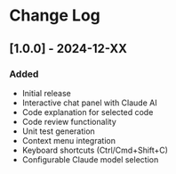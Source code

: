 # Change Log

## [1.0.0] - 2024-12-XX

### Added
- Initial release
- Interactive chat panel with Claude AI
- Code explanation for selected code
- Code review functionality
- Unit test generation
- Context menu integration
- Keyboard shortcuts (Ctrl/Cmd+Shift+C)
- Configurable Claude model selection